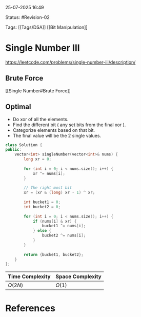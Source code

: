 25-07-2025  16:49

Status: #Revision-02

Tags: [[Tags/DSA]] [[Bit Manipulation]]

# Single Number III

https://leetcode.com/problems/single-number-iii/description/

## Brute Force

[[Single Number#Brute Force]]


## Optimal

- Do xor of all the elements.
- Find the different bit ( any set bits from the final xor ).
- Categorize elements based on that bit.
- The final value will be the 2 single values.


```cpp
class Solution {
public:
    vector<int> singleNumber(vector<int>& nums) {
        long xr = 0;
		
        for (int i = 0; i < nums.size(); i++) {
            xr ^= nums[i];
        }
		
		// The right most bit
        xr = (xr & (long) xr - 1) ^ xr;
		
        int bucket1 = 0;
        int bucket2 = 0;
		
        for (int i = 0; i < nums.size(); i++) {
            if (nums[i] & xr) {
                bucket1 ^= nums[i];
            } else {
                bucket2 ^= nums[i];
            }
        }
		
        return {bucket1, bucket2};
    }
};
```


| **Time Complexity** | **Space Complexity** |
| ------------------- | -------------------- |
| $O(2N)$             | $O(1)$               |


# References